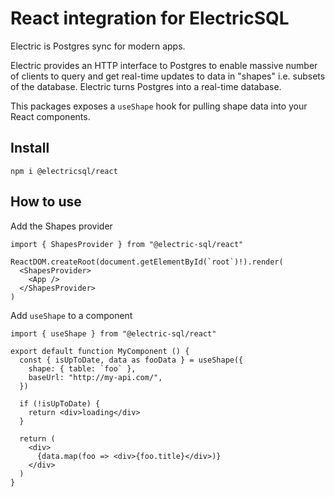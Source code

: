 # React integration for ElectricSQL

Electric is Postgres sync for modern apps.

Electric provides an HTTP interface to Postgres to enable massive number of clients to query and get real-time updates to data in "shapes" i.e. subsets of the database. Electric turns Postgres into a real-time database.

This packages exposes a `useShape` hook for pulling shape data into your React components.

## Install

`npm i @electricsql/react`

## How to use

Add the Shapes provider
```tsx
import { ShapesProvider } from "@electric-sql/react"

ReactDOM.createRoot(document.getElementById(`root`)!).render(
  <ShapesProvider>
    <App />
  </ShapesProvider>
)
```

Add `useShape` to a component
```
import { useShape } from "@electric-sql/react"

export default function MyComponent () {
  const { isUpToDate, data as fooData } = useShape({
    shape: { table: `foo` },
    baseUrl: "http://my-api.com/",
  })

  if (!isUpToDate) {
    return <div>loading</div>
  }
  
  return (
    <div>
      {data.map(foo => <div>{foo.title}</div>)}
    </div>
  )
}
```
